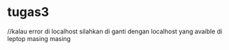 # tugas3

//kalau error di localhost silahkan di ganti dengan localhost yang avaible di leptop masing masing
